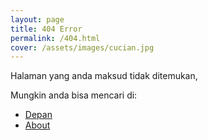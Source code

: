 ```yaml
---
layout: page
title: 404 Error
permalink: /404.html
cover: /assets/images/cucian.jpg
---
```


Halaman yang anda maksud tidak ditemukan, 

Mungkin anda bisa mencari di:
- [Depan](/)
- [About](/about)